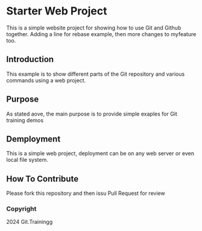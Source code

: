 # Starter Web Project

This is a simple website project for showing how to use Git and Github together. Adding a line for rebase example, 
then more changes to myfeature too.

## Introduction

This example is to show different parts of the Git repository and various commands using a web project.

## Purpose

As stated aove, the main purpose is to provide simple exaples for Git training demos

## Demployment

This is a simple web project, deployment can be on any web server or even local file system.

## How To Contribute

Please fork this repository and then issu Pull Request for review

### Copyright

2024 Git.Trainingg